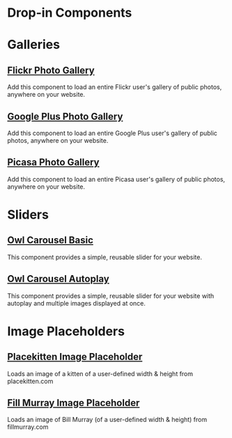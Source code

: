 # Drop-in Components

# Galleries

## <a href="flickr-gallery#flickr-photo-gallery-component">Flickr Photo Gallery</a>

Add this component to load an entire Flickr user's gallery of public photos, anywhere on your website.


## <a href="google-plus-gallery#google-plus-photo-gallery-component">Google Plus Photo Gallery</a>

Add this component to load an entire Google Plus user's gallery of public photos, anywhere on your website.


## <a href="picasa-gallery#picasa-photo-gallery-component">Picasa Photo Gallery</a>

Add this component to load an entire Picasa user's gallery of public photos, anywhere on your website.

# Sliders

## <a href="owl-carousel-basic#owl-carousel---basic-slider-component">Owl Carousel Basic</a>

This component provides a simple, reusable slider for your website.

## <a href="#">Owl Carousel Autoplay</a>

This component provides a simple, reusable slider for your website with autoplay and multiple images displayed at once.

# Image Placeholders

## <a href="place-kitten#place-kitten-component">Placekitten Image Placeholder</a>

Loads an image of a kitten of a user-defined width & height from placekitten.com

## <a href="fill-murray#fill-murray-component">Fill Murray Image Placeholder</a>

Loads an image of Bill Murray (of a user-defined width & height) from fillmurray.com
